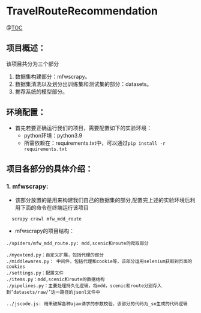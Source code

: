 # TravelRouteRecommendation
@[TOC](项目说明)

## 项目概述：
该项目共分为三个部分
1. 数据集构建部分：mfwscrapy。
2. 数据集清洗以及划分出训练集和测试集的部分：datasets。
3. 推荐系统的模型部分。
## 环境配置：
- 首先若要正确运行我们的项目，需要配置如下的实验环境：
  - python环境：python3.9
  - 所需依赖在：requirements.txt中，可以通过```pip install -r requirements.txt```
## 项目各部分的具体介绍：
### 1. mfwscrapy:
- 该部分放置的是用来构建我们自己的数据集的部分,配置完上述的实验环境后利用下面的命令在终端运行该项目
```
  scrapy crawl mfw_mdd_route
```
- mfwscrapy的项目结构：
```
./spiders/mfw_mdd_route.py: mdd,scenic和route的爬取部分

./myextend.py：自定义扩展，包括代理的部分
./middlewares.py： 中间件，包括代理和cookie等，该部分运用selenium获取到页面的cookies
./settings.py：配置文件
./items.py：mdd,scenic和route的数据结构
./pipelines.py：主要处理持久化逻辑，将mdd，scenic和route分别存入到‘datasets/raw/’这一路径的jsonl文件中

../jscode.js: 用来破解各种ajax请求的参数校验，该部分的代码为_sn生成的代码逻辑
```


